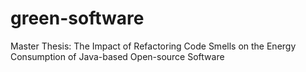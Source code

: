# green-software
Master Thesis: The Impact of Refactoring Code Smells on the Energy Consumption of Java-based Open-source Software



